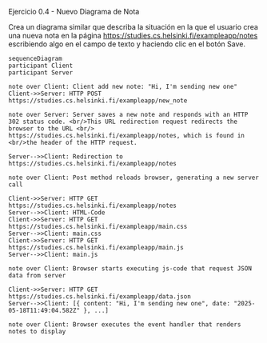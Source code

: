 Ejercicio 0.4 - Nuevo Diagrama de Nota

Crea un diagrama similar que describa la situación en la que el usuario crea una nueva nota en la página https://studies.cs.helsinki.fi/exampleapp/notes escribiendo algo en el campo de texto y haciendo clic en el botón Save.


    sequenceDiagram
    participant Client
    participant Server
    
    note over Client: Client add new note: "Hi, I'm sending new one"
    Client->>Server: HTTP POST https://studies.cs.helsinki.fi/exampleapp/new_note

    note over Server: Server saves a new note and responds with an HTTP 302 status code. <br/>This URL redirection request redirects the browser to the URL <br/>                    https://studies.cs.helsinki.fi/exampleapp/notes, which is found in <br/>the header of the HTTP request.

    Server-->>Client: Redirection to https://studies.cs.helsinki.fi/exampleapp/notes
    
    note over Client: Post method reloads browser, generating a new server call

    Client->>Server: HTTP GET https://studies.cs.helsinki.fi/exampleapp/notes
    Server-->>Client: HTML-Code
    Client->>Server: HTTP GET https://studies.cs.helsinki.fi/exampleapp/main.css
    Server-->>Client: main.css
    Client->>Server: HTTP GET https://studies.cs.helsinki.fi/exampleapp/main.js
    Server-->>Client: main.js

    note over Client: Browser starts executing js-code that request JSON data from server

    Client->>Server: HTTP GET https://studies.cs.helsinki.fi/exampleapp/data.json
    Server-->>Client: [{ content: "Hi, I'm sending new one", date: "2025-05-18T11:49:04.582Z" }, ...]

    note over Client: Browser executes the event handler that renders notes to display

